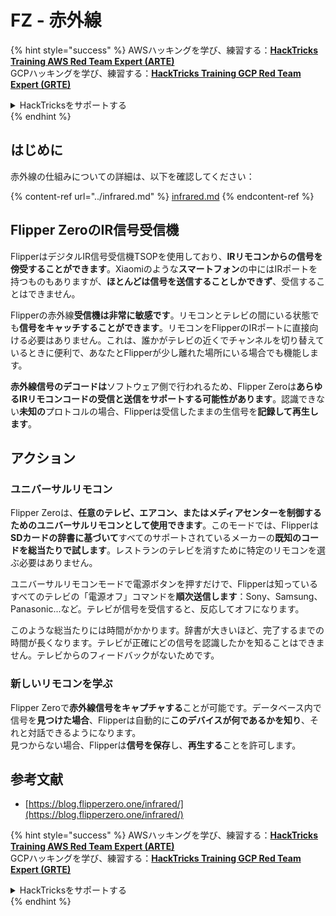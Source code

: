 # FZ - 赤外線

{% hint style="success" %}
AWSハッキングを学び、練習する：<img src="/.gitbook/assets/arte.png" alt="" data-size="line">[**HackTricks Training AWS Red Team Expert (ARTE)**](https://training.hacktricks.xyz/courses/arte)<img src="/.gitbook/assets/arte.png" alt="" data-size="line">\
GCPハッキングを学び、練習する：<img src="/.gitbook/assets/grte.png" alt="" data-size="line">[**HackTricks Training GCP Red Team Expert (GRTE)**<img src="/.gitbook/assets/grte.png" alt="" data-size="line">](https://training.hacktricks.xyz/courses/grte)

<details>

<summary>HackTricksをサポートする</summary>

* [**サブスクリプションプラン**](https://github.com/sponsors/carlospolop)を確認してください！
* **💬 [**Discordグループ**](https://discord.gg/hRep4RUj7f)または[**Telegramグループ**](https://t.me/peass)に参加するか、**Twitter** 🐦 [**@hacktricks\_live**](https://twitter.com/hacktricks\_live)**をフォローしてください。**
* **ハッキングのトリックを共有するには、[**HackTricks**](https://github.com/carlospolop/hacktricks)と[**HackTricks Cloud**](https://github.com/carlospolop/hacktricks-cloud)のGitHubリポジトリにPRを送信してください。**

</details>
{% endhint %}

## はじめに <a href="#ir-signal-receiver-in-flipper-zero" id="ir-signal-receiver-in-flipper-zero"></a>

赤外線の仕組みについての詳細は、以下を確認してください：

{% content-ref url="../infrared.md" %}
[infrared.md](../infrared.md)
{% endcontent-ref %}

## Flipper ZeroのIR信号受信機 <a href="#ir-signal-receiver-in-flipper-zero" id="ir-signal-receiver-in-flipper-zero"></a>

FlipperはデジタルIR信号受信機TSOPを使用しており、**IRリモコンからの信号を傍受することができます**。Xiaomiのような**スマートフォン**の中にはIRポートを持つものもありますが、**ほとんどは信号を送信することしかできず**、受信することはできません。

Flipperの赤外線**受信機は非常に敏感です**。リモコンとテレビの間にいる状態でも**信号をキャッチすることができます**。リモコンをFlipperのIRポートに直接向ける必要はありません。これは、誰かがテレビの近くでチャンネルを切り替えているときに便利で、あなたとFlipperが少し離れた場所にいる場合でも機能します。

**赤外線信号のデコードは**ソフトウェア側で行われるため、Flipper Zeroは**あらゆるIRリモコンコードの受信と送信をサポートする可能性があります**。認識できない**未知の**プロトコルの場合、Flipperは受信したままの生信号を**記録して再生します**。

## アクション

### ユニバーサルリモコン

Flipper Zeroは、**任意のテレビ、エアコン、またはメディアセンターを制御するためのユニバーサルリモコンとして使用できます**。このモードでは、Flipperは**SDカードの辞書に基づいて**すべてのサポートされているメーカーの**既知のコードを総当たりで試します**。レストランのテレビを消すために特定のリモコンを選ぶ必要はありません。

ユニバーサルリモコンモードで電源ボタンを押すだけで、Flipperは知っているすべてのテレビの「電源オフ」コマンドを**順次送信します**：Sony、Samsung、Panasonic...など。テレビが信号を受信すると、反応してオフになります。

このような総当たりには時間がかかります。辞書が大きいほど、完了するまでの時間が長くなります。テレビが正確にどの信号を認識したかを知ることはできません。テレビからのフィードバックがないためです。

### 新しいリモコンを学ぶ

Flipper Zeroで**赤外線信号をキャプチャする**ことが可能です。データベース内で信号を**見つけた場合**、Flipperは自動的に**このデバイスが何であるかを知り**、それと対話できるようになります。\
見つからない場合、Flipperは**信号を保存**し、**再生する**ことを許可します。

## 参考文献

* [https://blog.flipperzero.one/infrared/](https://blog.flipperzero.one/infrared/)

{% hint style="success" %}
AWSハッキングを学び、練習する：<img src="/.gitbook/assets/arte.png" alt="" data-size="line">[**HackTricks Training AWS Red Team Expert (ARTE)**](https://training.hacktricks.xyz/courses/arte)<img src="/.gitbook/assets/arte.png" alt="" data-size="line">\
GCPハッキングを学び、練習する：<img src="/.gitbook/assets/grte.png" alt="" data-size="line">[**HackTricks Training GCP Red Team Expert (GRTE)**<img src="/.gitbook/assets/grte.png" alt="" data-size="line">](https://training.hacktricks.xyz/courses/grte)

<details>

<summary>HackTricksをサポートする</summary>

* [**サブスクリプションプラン**](https://github.com/sponsors/carlospolop)を確認してください！
* **💬 [**Discordグループ**](https://discord.gg/hRep4RUj7f)または[**Telegramグループ**](https://t.me/peass)に参加するか、**Twitter** 🐦 [**@hacktricks\_live**](https://twitter.com/hacktricks\_live)**をフォローしてください。**
* **ハッキングのトリックを共有するには、[**HackTricks**](https://github.com/carlospolop/hacktricks)と[**HackTricks Cloud**](https://github.com/carlospolop/hacktricks-cloud)のGitHubリポジトリにPRを送信してください。**

</details>
{% endhint %}
